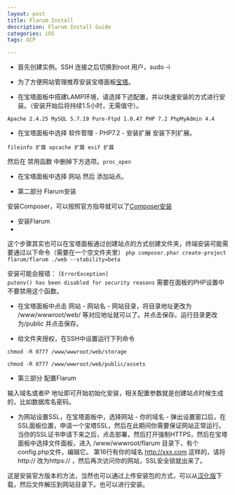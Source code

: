 ```yaml
---
layout: post
title: Flarum Install
description: Flarum Install Guide
categories: iOS
tags: GCP

---
```

*  首先创建实例。SSH 连接之后切换到root 用户，sudo -i 


*  为了方便网站管理推荐安装宝塔面板[宝塔](https://www.bt.cn/bbs/thread-19376-1-1.html)。


*  在宝塔面板中搭建LAMP环境，请选择下述配置，并以快速安装的方式进行安装。（安装开始后将持续1.5小时，无需值守）。


`Apache 2.4.25
MySQL 5.7.19
Pure-Ftpd 1.0.47
PHP 7.2
PhpMyAdmin 4.4`

*  在宝塔面板中选择 软件管理 - PHP7.2 - 安装扩展 安装下列扩展。

`fileinfo 扩展
opcache 扩展
exif 扩展`

然后在 禁用函数 中删掉下方选项。`proc_open`

*  在宝塔面板中选择 网站 然后 添加站点。

*  第二部分 Flarum安装

安装Composer，可以按照官方指导就可以了[Composer安装](https://getcomposer.org/download/)


*  安装Flarum
*  
这个步骤其实也可以在宝塔面板通过创建站点的方式创建文件夹，终端安装可能需要通过以下命令（需要在一个空文件夹里）
`php composer.phar create-project flarum/flarum ./web --stability=beta`

安装可能会报错：
`[ErrorException]                                 
  putenv() has been disabled for security reasons`
	需要在面板的PHP设置中不要禁用这个函数。
	
*  在宝塔面板中点击 网站 - 网站名 - 网站目录，将目录地址更改为 /www/wwwroot/web/ 等对应地址就可以了。并点击保存。运行目录更改为/public 并点击保存。

*  给文件夹授权，在SSH中设置运行下列命令

`chmod -R 0777 /www/wwwroot/web/storage`

`chmod -R 0777 /www/wwwroot/web/public/assets`


*  第三部分 配置Flarum

输入域名或者IP 地址即可开始初始化安装，相关配置参数就是创建站点时候生成的，比如数据库名密码。

*  为网站设置SSL，在宝塔面板中，选择网站 - 你的域名 - 弹出设置窗口后，在SSL面板位置，申请一个宝塔SSL，然后在此期间你需要保证网站正常运行。
当你的SSL证书申请下来之后，点击部署，然后打开强制HTTPS，然后在宝塔面板中选择文件面板，进入 /www/wwwroot/flarum 目录下，有个config.php文件，编辑它。
第16行有你的域名 http://xxx.com 这样的，请将 http:// 改为https:// ，然后再次访问你的网站，SSL安全锁就出来了。

这是安装官方版本的方法，当然也可以通过上传安装包的方式，可以从[汉化版](https://www.flarumchina.org/docs/installation/)下载，然后文件解压到网站目录下。也可以进行安装。

